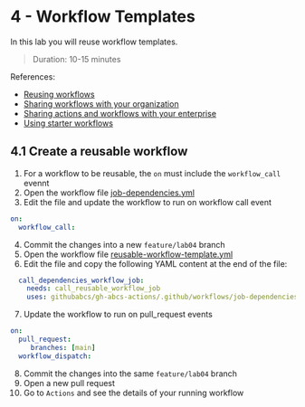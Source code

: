 # 4 - Workflow Templates
In this lab you will reuse workflow templates.
> Duration: 10-15 minutes

References:
- [Reusing workflows](https://docs.github.com/en/actions/using-workflows/reusing-workflows)
- [Sharing workflows with your organization](https://docs.github.com/en/actions/using-workflows/sharing-workflows-secrets-and-runners-with-your-organization)
- [Sharing actions and workflows with your enterprise](https://docs.github.com/en/enterprise-cloud@latest/actions/creating-actions/sharing-actions-and-workflows-with-your-enterprise)
- [Using starter workflows](https://docs.github.com/en/actions/using-workflows/advanced-workflow-features#using-starter-workflows)

## 4.1 Create a reusable workflow

1. For a workflow to be reusable, the `on` must include the `workflow_call` evennt
2. Open the workflow file [job-dependencies.yml](/.github/workflows/job-dependencies.yml)
3. Edit the file and update the workflow to run on workflow call event
```YAML
on:
  workflow_call:
```
4. Commit the changes into a new `feature/lab04` branch
5. Open the workflow file [reusable-workflow-template.yml](/.github/workflows/reusable-workflow-template.yml)
6. Edit the file and copy the following YAML content at the end of the file:
```YAML
  call_dependencies_workflow_job:
    needs: call_reusable_workflow_job
    uses: githubabcs/gh-abcs-actions/.github/workflows/job-dependencies.yml@main
```
7. Update the workflow to run on pull_request events
```YAML
on:
  pull_request:
     branches: [main]
  workflow_dispatch:    
```
8. Commit the changes into the same `feature/lab04` branch
9. Open a new pull request
10. Go to `Actions` and see the details of your running workflow
